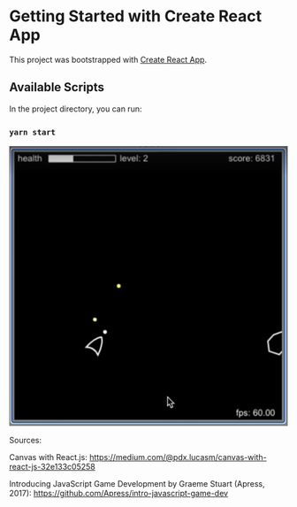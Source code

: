 # Getting Started with Create React App
This project was bootstrapped with [Create React App](https://github.com/facebook/create-react-app).

## Available Scripts
In the project directory, you can run:
### `yarn start`

![Screen](https://github.com/DavidHuveau/react-asteroids/blob/main/asteroids-game.png)

Sources:

Canvas with React.js:
https://medium.com/@pdx.lucasm/canvas-with-react-js-32e133c05258

Introducing JavaScript Game Development by Graeme Stuart (Apress, 2017):
https://github.com/Apress/intro-javascript-game-dev
